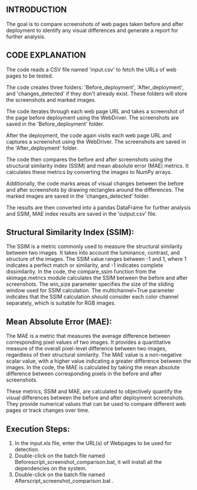 
## INTRODUCTION

The goal is to compare screenshots of web pages taken before and after deployment to identify any visual differences and generate a report for further analysis.


## CODE EXPLANATION

The code reads a CSV file named 'input.csv' to fetch the URLs of web pages to be tested.

The code creates three folders: 'Before_deployment', 'After_deployment', and 'changes_detected' if they don't already exist. These folders will store the screenshots and marked images.

The code iterates through each web page URL and takes a screenshot of the page before deployment using the WebDriver. The screenshots are saved in the 'Before_deployment' folder.

After the deployment, the code again visits each web page URL and captures a screenshot using the WebDriver. The screenshots are saved in the 'After_deployment' folder.

The code then compares the before and after screenshots using the structural similarity index (SSIM) and mean absolute error (MAE) metrics. It calculates these metrics by converting the images to NumPy arrays.

Additionally, the code marks areas of visual changes between the before and after screenshots by drawing rectangles around the differences. The marked images are saved in the 'changes_detected' folder.

The results are then converted into a pandas DataFrame for further analysis and SSIM, MAE index results are saved in the 'output.csv' file.


## Structural Similarity Index (SSIM):

The SSIM is a metric commonly used to measure the structural similarity between two images. It takes into account the luminance, contrast, and structure of the images.
The SSIM value ranges between -1 and 1, where 1 indicates a perfect match or similarity, and -1 indicates complete dissimilarity.
In the code, the compare_ssim function from the skimage.metrics module calculates the SSIM between the before and after screenshots.
The win_size parameter specifies the size of the sliding window used for SSIM calculation.
The multichannel=True parameter indicates that the SSIM calculation should consider each color channel separately, which is suitable for RGB images.



## Mean Absolute Error (MAE):

The MAE is a metric that measures the average difference between corresponding pixel values of two images.
It provides a quantitative measure of the overall pixel-level difference between two images, regardless of their structural similarity.
The MAE value is a non-negative scalar value, with a higher value indicating a greater difference between the images.
In the code, the MAE is calculated by taking the mean absolute difference between corresponding pixels in the before and after screenshots.


These metrics, SSIM and MAE, are calculated to objectively quantify the visual differences between the before and after deployment screenshots. They provide numerical values that can be used to compare different web pages or track changes over time. 





## Execution Steps:
1. In the input.xls file, enter the URL(s) of Webpages to be used for detection.
2. Double-click on the batch file named Beforescript_screenshot_comparison.bat, it will install all the dependencies on the system.
3. Double-click on the batch file named Afterscript_screenshot_comparison.bat .
